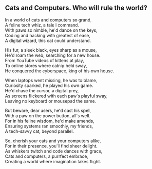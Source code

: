 ## Cats and Computers. Who will rule the world?

In a world of cats and computers so grand,<br> 
A feline tech whiz, a tale I command. <br> 
With paws so nimble, he'd dance on the keys,<br> 
Coding and hacking with greatest of ease,<br> 
A digital wizard, this cat could understand.<br> 

His fur, a sleek black, eyes sharp as a mouse,<br> 
He'd roam the web, searching for a new house.<br> 
From YouTube videos of kittens at play,<br> 
To online stores where catnip held sway,<br> 
He conquered the cyberspace, king of his own house.<br> 

When laptops went missing, he was to blame, <br> 
Curiosity sparked, he played his own game. <br> 
He'd chase the cursor, a digital prey, <br> 
As screens flickered with each paw's playful sway, <br> 
Leaving no keyboard or mousepad the same. <br> 

But beware, dear users, he'd cast his spell, <br> 
With a paw on the power button, all's well. <br> 
For in his feline wisdom, he'd make amends, <br> 
Ensuring systems ran smoothly, my friends, <br> 
A tech-savvy cat, beyond parallel. <br> 

So, cherish your cats and your computers alike, <br> 
For in their presence, you'll find sheer delight. <br> 
As whiskers twitch and code dances with grace, <br> 
Cats and computers, a purrfect embrace, <br> 
Creating a world where imagination takes flight.


